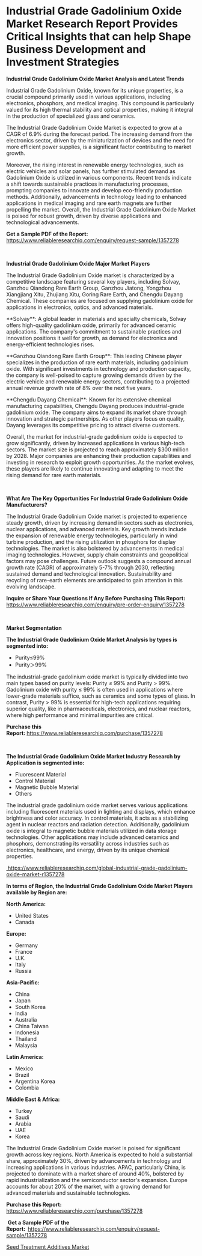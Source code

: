 <p><h1>Industrial Grade Gadolinium Oxide Market Research Report Provides Critical Insights that can help Shape Business Development and Investment Strategies</h1></p><p><strong>Industrial Grade Gadolinium Oxide Market Analysis and Latest Trends</strong></p>
<p><p>Industrial Grade Gadolinium Oxide, known for its unique properties, is a crucial compound primarily used in various applications, including electronics, phosphors, and medical imaging. This compound is particularly valued for its high thermal stability and optical properties, making it integral in the production of specialized glass and ceramics. </p><p>The Industrial Grade Gadolinium Oxide Market is expected to grow at a CAGR of 6.9% during the forecast period. The increasing demand from the electronics sector, driven by the miniaturization of devices and the need for more efficient power supplies, is a significant factor contributing to market growth. </p><p>Moreover, the rising interest in renewable energy technologies, such as electric vehicles and solar panels, has further stimulated demand as Gadolinium Oxide is utilized in various components. Recent trends indicate a shift towards sustainable practices in manufacturing processes, prompting companies to innovate and develop eco-friendly production methods. Additionally, advancements in technology leading to enhanced applications in medical imaging and rare earth magnets are further propelling the market. Overall, the Industrial Grade Gadolinium Oxide Market is poised for robust growth, driven by diverse applications and technological advancements.</p></p>
<p><strong>Get a Sample PDF of the Report:&nbsp;</strong> <a href="https://www.reliableresearchiq.com/enquiry/request-sample/1357278?utm_campaign=2122&utm_medium=2&utm_source=Github&utm_content=ia&utm_term=01022025&utm_id=industrial-grade-gadolinium-oxide">https://www.reliableresearchiq.com/enquiry/request-sample/1357278</a></p>
<p>&nbsp;</p>
<p><strong>Industrial Grade Gadolinium Oxide Major Market Players</strong></p>
<p><p>The Industrial Grade Gadolinium Oxide market is characterized by a competitive landscape featuring several key players, including Solvay, Ganzhou Qiandong Rare Earth Group, Ganzhou Jiatong, Yongzhou Xiangjiang Xitu, Zhujiang Xitu, Goring Rare Earth, and Chengdu Dayang Chemical. These companies are focused on supplying gadolinium oxide for applications in electronics, optics, and advanced materials.</p><p>**Solvay**: A global leader in materials and specialty chemicals, Solvay offers high-quality gadolinium oxide, primarily for advanced ceramic applications. The company's commitment to sustainable practices and innovation positions it well for growth, as demand for electronics and energy-efficient technologies rises.</p><p>**Ganzhou Qiandong Rare Earth Group**: This leading Chinese player specializes in the production of rare earth materials, including gadolinium oxide. With significant investments in technology and production capacity, the company is well-poised to capture growing demands driven by the electric vehicle and renewable energy sectors, contributing to a projected annual revenue growth rate of 8% over the next five years.</p><p>**Chengdu Dayang Chemical**: Known for its extensive chemical manufacturing capabilities, Chengdu Dayang produces industrial-grade gadolinium oxide. The company aims to expand its market share through innovation and strategic partnerships. As other players focus on quality, Dayang leverages its competitive pricing to attract diverse customers.</p><p>Overall, the market for industrial-grade gadolinium oxide is expected to grow significantly, driven by increased applications in various high-tech sectors. The market size is projected to reach approximately $300 million by 2028. Major companies are enhancing their production capabilities and investing in research to exploit growth opportunities. As the market evolves, these players are likely to continue innovating and adapting to meet the rising demand for rare earth materials.</p></p>
<p>&nbsp;</p>
<p><strong>What Are The Key Opportunities For Industrial Grade Gadolinium Oxide Manufacturers?</strong></p>
<p><p>The Industrial Grade Gadolinium Oxide market is projected to experience steady growth, driven by increasing demand in sectors such as electronics, nuclear applications, and advanced materials. Key growth trends include the expansion of renewable energy technologies, particularly in wind turbine production, and the rising utilization in phosphors for display technologies. The market is also bolstered by advancements in medical imaging technologies. However, supply chain constraints and geopolitical factors may pose challenges. Future outlook suggests a compound annual growth rate (CAGR) of approximately 5-7% through 2030, reflecting sustained demand and technological innovation. Sustainability and recycling of rare-earth elements are anticipated to gain attention in this evolving landscape.</p></p>
<p><strong>Inquire or Share Your Questions If Any Before Purchasing This Report:</strong> <a href="https://www.reliableresearchiq.com/enquiry/pre-order-enquiry/1357278?utm_campaign=2122&utm_medium=2&utm_source=Github&utm_content=ia&utm_term=01022025&utm_id=industrial-grade-gadolinium-oxide">https://www.reliableresearchiq.com/enquiry/pre-order-enquiry/1357278</a></p>
<p>&nbsp;</p>
<p><strong>Market Segmentation</strong></p>
<p><strong>The Industrial Grade Gadolinium Oxide Market Analysis by types is segmented into:</strong></p>
<p><ul><li>Purity≤99%</li><li>Purity＞99%</li></ul></p>
<p><p>The industrial-grade gadolinium oxide market is typically divided into two main types based on purity levels: Purity ≤ 99% and Purity > 99%. Gadolinium oxide with purity ≤ 99% is often used in applications where lower-grade materials suffice, such as ceramics and some types of glass. In contrast, Purity > 99% is essential for high-tech applications requiring superior quality, like in pharmaceuticals, electronics, and nuclear reactors, where high performance and minimal impurities are critical.</p></p>
<p><strong>Purchase this Report:&nbsp;</strong><a href="https://www.reliableresearchiq.com/purchase/1357278?utm_campaign=2122&utm_medium=2&utm_source=Github&utm_content=ia&utm_term=01022025&utm_id=industrial-grade-gadolinium-oxide">https://www.reliableresearchiq.com/purchase/1357278</a></p>
<p>&nbsp;</p>
<p><strong>The Industrial Grade Gadolinium Oxide Market Industry Research by Application is segmented into:</strong></p>
<p><ul><li>Fluorescent Material</li><li>Control Material</li><li>Magnetic Bubble Material</li><li>Others</li></ul></p>
<p><p>The industrial grade gadolinium oxide market serves various applications including fluorescent materials used in lighting and displays, which enhance brightness and color accuracy. In control materials, it acts as a stabilizing agent in nuclear reactors and radiation detection. Additionally, gadolinium oxide is integral to magnetic bubble materials utilized in data storage technologies. Other applications may include advanced ceramics and phosphors, demonstrating its versatility across industries such as electronics, healthcare, and energy, driven by its unique chemical properties.</p></p>
<p><a href="https://www.reliableresearchiq.com/global-industrial-grade-gadolinium-oxide-market-r1357278?utm_campaign=2122&utm_medium=2&utm_source=Github&utm_content=ia&utm_term=01022025&utm_id=industrial-grade-gadolinium-oxide">&nbsp;https://www.reliableresearchiq.com/global-industrial-grade-gadolinium-oxide-market-r1357278</a></p>
<p><strong>In terms of Region, the Industrial Grade Gadolinium Oxide Market Players available by Region are:</strong></p>
<p>
    <p> <strong> North America: </strong>
        <ul>
            <li>United States</li>
            <li>Canada</li>
        </ul>
        </p> 
    <p> <strong> Europe: </strong>
        <ul>
            <li>Germany</li>
            <li>France</li>
            <li>U.K.</li>
            <li>Italy</li>
            <li>Russia</li>
        </ul>
        </p> 
    <p> <strong> Asia-Pacific: </strong>
        <ul>
            <li>China</li>
            <li>Japan</li>
            <li>South Korea</li>
            <li>India</li>
            <li>Australia</li>
            <li>China Taiwan</li>
            <li>Indonesia</li>
            <li>Thailand</li>
            <li>Malaysia</li>
        </ul>
        </p> 
    <p> <strong> Latin America: </strong>
        <ul>
            <li>Mexico</li>
            <li>Brazil</li>
            <li>Argentina Korea</li>
            <li>Colombia</li>
        </ul>
        </p> 
    <p> <strong> Middle East & Africa: </strong>
        <ul>
            <li>Turkey</li>
            <li>Saudi</li>
            <li>Arabia</li>
            <li>UAE</li>
            <li>Korea</li>
        </ul>
    </p>
    </p>
<p><p>The Industrial Grade Gadolinium Oxide market is poised for significant growth across key regions. North America is expected to hold a substantial share, approximately 30%, driven by advancements in technology and increasing applications in various industries. APAC, particularly China, is projected to dominate with a market share of around 40%, bolstered by rapid industrialization and the semiconductor sector's expansion. Europe accounts for about 20% of the market, with a growing demand for advanced materials and sustainable technologies.</p></p>
<p><strong>Purchase this Report: </strong><a href="https://www.reliableresearchiq.com/purchase/1357278?utm_campaign=2122&utm_medium=2&utm_source=Github&utm_content=ia&utm_term=01022025&utm_id=industrial-grade-gadolinium-oxide">https://www.reliableresearchiq.com/purchase/1357278</a></p>
<p>&nbsp;<strong>Get a Sample PDF of the Report:&nbsp;&nbsp;</strong><a href="https://www.reliableresearchiq.com/enquiry/request-sample/1357278?utm_campaign=2122&utm_medium=2&utm_source=Github&utm_content=ia&utm_term=01022025&utm_id=industrial-grade-gadolinium-oxide">https://www.reliableresearchiq.com/enquiry/request-sample/1357278</a></p>
<p><strong></strong></p>
<p><p><a href="https://github.com/NargisHussain432/Market-Research-Report-List-1/blob/main/seed-treatment-additives-market.md?utm_campaign=2122&utm_medium=2&utm_source=Github&utm_content=ia&utm_term=01022025&utm_id=industrial-grade-gadolinium-oxide">Seed Treatment Additives Market</a></p></p>